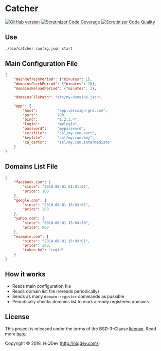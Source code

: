 # Catcher

[![GitHub version](https://badge.fury.io/gh/hiqdev%2Fcatcher.svg)](https://badge.fury.io/gh/hiqdev%2Fcatcher)
[![Scrutinizer Code Coverage](https://img.shields.io/scrutinizer/coverage/g/hiqdev/catcher.svg)](https://scrutinizer-ci.com/g/hiqdev/catcher/)
[![Scrutinizer Code Quality](https://img.shields.io/scrutinizer/g/hiqdev/catcher.svg)](https://scrutinizer-ci.com/g/hiqdev/catcher/)

## Use

```sh
./bin/catcher config.json start
```

## Main Configuration File

```json
{
    "mainRefreshPeriod": {"minutes": 1},
    "domainsCheckPeriod": {"minutes": 10},
    "domainsReloadPeriod": {"minutes": 3},

    "domainsFilePath": "etc/my-domains.json",

    "epp": {
        "host":         "epp.verisign-grs.com",
        "port":         700,
        "bind":         "1.2.3.4",
        "login":        "mylogin",
        "password":     "mypassword",
        "certfile":     "ssl/my.com.cert",
        "keyfile":      "ssl/my.com.key",
        "ca_certs":     "ssl/my.com.intermediate"
    }
}
```

## Domains List File

```json
{
    "facebook.com": {
        "since": "2018-08-01 01:01:01",
        "price": 100
    },
    "google.com": {
        "since": "2018-08-01 15:03:01",
        "price": 200
    },
    "yahoo.com": {
        "since": "3018-08-01 15:04:30",
        "price": 900
    },
    "example.com": {
        "since": "2018-08-01 15:03:01",
        "price": 200,
        "taken-by": "regid"
    }
}
```

## How it works

- Reads main configuration file
- Reads domain list file (rereads periodically)
- Sends as many `domain:register` commands as possible
- Periodically checks domains list to mark already registered domains

## License

This project is released under the terms of the BSD-3-Clause [license](LICENSE).
Read more [here](http://choosealicense.com/licenses/bsd-3-clause).

Copyright © 2018, HiQDev (http://hiqdev.com/)
